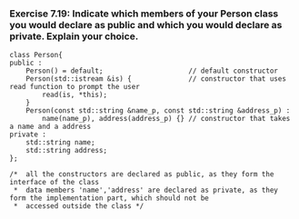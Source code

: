 ### Exercise 7.19: Indicate which members of your Person class you would declare as public and which you would declare as private. Explain your choice.

    class Person{
    public :
        Person() = default;                     // default constructor
        Person(std::istream &is) {              // constructor that uses read function to prompt the user 
            read(is, *this);
        }
        Person(const std::string &name_p, const std::string &address_p) :
            name(name_p), address(address_p) {} // constructor that takes a name and a address
    private :
        std::string name;
        std::string address;
    };

    /*  all the constructors are declared as public, as they form the interface of the class
     *  data members 'name','address' are declared as private, as they form the implementation part, which should not be    
     *  accessed outside the class */
